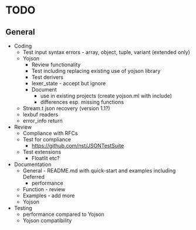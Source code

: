 # TODO
## General
* Coding
  * Test input syntax errors - array, object, tuple, variant (extended only)
  * Yojson
    * Review functionality
    * Test including replacing existing use of yojson library
    * Test derivers
    * lexer_state - accept but ignore
    * Document
      * use in existing projects (create yojson.ml with include)
      * differences esp. missing functions
  * Stream.t json recovery (version 1.1?)
  * lexbuf readers
  * error_info return
* Review
  * Compliance with RFCs
  * Test for compliance
    * https://github.com/nst/JSONTestSuite
  * Test extensions
    * Floatlit etc?
* Documentation
  * General - README.md with quick-start and examples including Deferred
    * performance
  * Function - review
  * Examples - add more
  * Yojson
* Testing
  * performance compared to Yojson
  * Yojson compatibility
